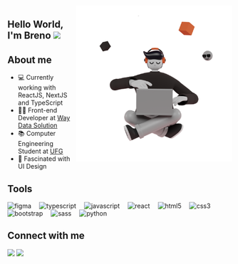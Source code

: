 <img align="right" width="350" height="350" src="public/Saly-13.png">

## Hello World, I'm Breno <img src="https://media.giphy.com/media/hvRJCLFzcasrR4ia7z/giphy.gif" width="30px">

## About me
- 💻 Currently working with ReactJS, NextJS and TypeScript
- 👨‍💻 Front-end Developer at <a href="https://waydatasolution.com.br/">Way Data Solution</a>
- 📚 Computer Engineering Student at <a href="https://www.ufg.br/">UFG</a>
- 🎨 Fascinated with UI Design

## Tools
<div>
    <img src="https://cdn.worldvectorlogo.com/logos/figma-1.svg" width="16px" title="figma">&ensp;&ensp;
    <img src="https://img.icons8.com/color/30/000000/typescript.png" title="typescript"/>&ensp;&ensp;
    <img src="https://img.icons8.com/color/30/000000/javascript.png" title="javascript"/>&ensp;&ensp;
    <img src="https://img.icons8.com/plasticine/30/000000/react.png" title="react"/>&ensp;&ensp;
    <img src="https://image.flaticon.com/icons/png/512/732/732212.png" width="25px" title="html5">&ensp;&ensp;
    <img src="https://img.icons8.com/color/30/000000/css3.png" title="css3"/>&ensp;&ensp;
    <img src="https://img.icons8.com/color/30/000000/bootstrap.png" title="bootstrap"/>&ensp;&ensp;
    <img src="https://img.icons8.com/color/30/000000/sass.png" title="sass"/>&ensp;&ensp;
    <img src="https://img.icons8.com/color/30/000000/python.png" title="python"/>&ensp;&ensp;

</div>

## Connect with me
<a href="https://linkedin.com/in/breno-ha"><img src="https://img.shields.io/badge/linkedin-0077B5.svg?style=for-the-badge&logo=linkedin&logoColor=white"></a>
<a href="mailto:breno.ha@gmail.com"><img src="https://img.shields.io/badge/e‑mail-D14836.svg?style=for-the-badge&logo=GMail&logoColor=white"></a>
